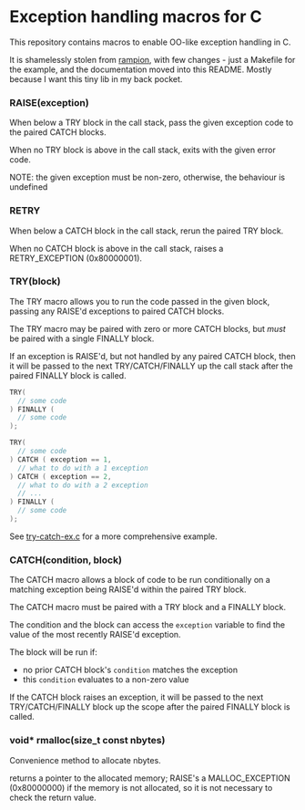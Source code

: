 # Exception handling macros for C

This repository contains macros to enable OO-like exception handling in C.

It is shamelessly stolen from [rampion](https://gist.github.com/rampion/91594), with few changes -
just a Makefile for the example, and the documentation moved into this README.  Mostly because I
want this tiny lib in my back pocket.

### RAISE(exception)

When below a TRY block in the call stack, pass the given exception code to the paired CATCH blocks.

When no TRY block is above in the call stack, exits with the given error code.

NOTE: the given exception must be non-zero, otherwise, the behaviour is undefined

### RETRY

When below a CATCH block in the call stack, rerun the paired TRY block.

When no CATCH block is above in the call stack, raises a RETRY_EXCEPTION (0x80000001).

### TRY(block)

The TRY macro allows you to run the code passed in the given block, passing any RAISE'd exceptions
to paired CATCH blocks.

The TRY macro may be paired with zero or more CATCH blocks, but *must* be paired with a single
FINALLY block.

If an exception is RAISE'd, but not handled by any paired CATCH block, then it will be passed to
the next TRY/CATCH/FINALLY up the call stack after the paired FINALLY block is called.

```c
TRY(
  // some code
) FINALLY (
  // some code
);

TRY(
  // some code
) CATCH ( exception == 1,
  // what to do with a 1 exception
) CATCH ( exception == 2,
  // what to do with a 2 exception
  // ...
) FINALLY (
  // some code
);
```

See [try-catch-ex.c](./try-catch-ex.c) for a more comprehensive example.

### CATCH(condition, block)

The CATCH macro allows a block of code to be run conditionally on a matching exception being
RAISE'd within the paired TRY block.
 
The CATCH macro must be paired with a TRY block and a FINALLY block.

The condition and the block can access the `exception` variable to find the value of the most
recently RAISE'd exception.

The block will be run if:

 * no prior CATCH block's `condition` matches the exception
 * this `condition` evaluates to a non-zero value

If the CATCH block raises an exception, it will be passed to the next TRY/CATCH/FINALLY block up
the scope after the paired FINALLY block is called.

### void* rmalloc(size_t const nbytes)

Convenience method to allocate nbytes.

returns a pointer to the allocated memory; RAISE's a MALLOC_EXCEPTION (0x80000000) if the memory
is not allocated, so it is not necessary to check the return value.


